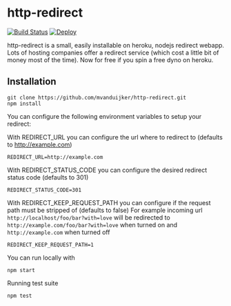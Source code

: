 # http-redirect

[![Build Status](https://travis-ci.org/mvanduijker/http-redirect.svg)](https://travis-ci.org/mvanduijker/http-redirect)
[![Deploy](https://www.herokucdn.com/deploy/button.png)](https://heroku.com/deploy)

http-redirect is a small, easily installable on heroku, nodejs redirect webapp. 
Lots of hosting companies offer a redirect service (which cost a little bit of money most of the time).
Now for free if you spin a free dyno on heroku.

## Installation

```
git clone https://github.com/mvanduijker/http-redirect.git
npm install
```

You can configure the following environment variables to setup your redirect:

With REDIRECT_URL you can configure the url where to redirect to (defaults to http://example.com)
```
REDIRECT_URL=http://example.com
```

With REDIRECT_STATUS_CODE you can configure the desired redirect status code (defaults to 301) 
```
REDIRECT_STATUS_CODE=301
```

With REDIRECT_KEEP_REQUEST_PATH you can configure if the request path must be stripped of (defaults to false)
For example incoming url `http://localhost/foo/bar?with=love` will be redirected to `http://example.com/foo/bar?with=love`
when turned on and `http://example.com` when turned off
```
REDIRECT_KEEP_REQUEST_PATH=1
```

You can run locally with
```
npm start
```

Running test suite
```
npm test
```
